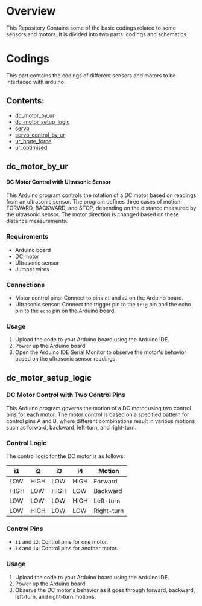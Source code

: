 # Overview
This Repository Contains some of the basic codings related to some sensors and motors. It is divided into two parts: codings and schematics

# Codings
This part contains the codings of different sensors and motors to be interfaced with arduino:

## Contents:
- [dc_motor_by_ur](#dc_motor_by_ur)
- [dc_motor_setup_logic](#dc_motor_setup_logic)
- [servo](#servo)
- [servo_control_by_ur](#servo_control_by_ur)
- [ur_brute_force](#ur_brute_force)
- [ur_optimised](#ur_optimised)

## dc_motor_by_ur
  #### DC Motor Control with Ultrasonic Sensor

This Arduino program controls the rotation of a DC motor based on readings from an ultrasonic sensor. The program defines three cases of motion: FORWARD, BACKWARD, and STOP, depending on the distance measured by the ultrasonic sensor. The motor direction is changed based on these distance measurements.

### Requirements

- Arduino board
- DC motor
- Ultrasonic sensor
- Jumper wires

### Connections

- Motor control pins: Connect to pins `c1` and `c2` on the Arduino board.
- Ultrasonic sensor: Connect the trigger pin to the `trig` pin and the echo pin to the `echo` pin on the Arduino board.

### Usage

1. Upload the code to your Arduino board using the Arduino IDE.
2. Power up the Arduino board.
3. Open the Arduino IDE Serial Monitor to observe the motor's behavior based on the ultrasonic sensor readings.

## dc_motor_setup_logic
### DC Motor Control with Two Control Pins

This Arduino program governs the motion of a DC motor using two control pins for each motor. The motor control is based on a specified pattern for control pins A and B, where different combinations result in various motions such as forward, backward, left-turn, and right-turn.

### Control Logic

The control logic for the DC motor is as follows:

| i1 | i2 | i3 | i4 | Motion          |
|----|----|----|----|-----------------|
| LOW| HIGH| LOW| HIGH| Forward         |
| HIGH| LOW| HIGH| LOW| Backward        |
| LOW| LOW| LOW| HIGH| Left-turn       |
| LOW| HIGH| LOW| LOW| Right-turn      |

### Control Pins

- `i1` and `i2`: Control pins for one motor.
- `i3` and `i4`: Control pins for another motor.

### Usage

1. Upload the code to your Arduino board using the Arduino IDE.
2. Power up the Arduino board.
3. Observe the DC motor's behavior as it goes through forward, backward, left-turn, and right-turn motions.

